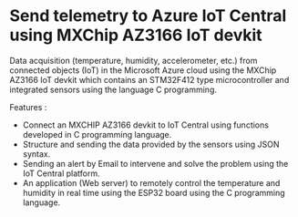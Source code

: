 # Send telemetry to Azure IoT Central using MXChip AZ3166 IoT devkit

Data acquisition (temperature, humidity, accelerometer, etc.) from connected objects (IoT) in the Microsoft Azure cloud using the MXChip AZ3166 IoT devkit which contains an STM32F412 type microcontroller and integrated sensors using the language C programming.

Features :
- Connect an MXCHIP AZ3166 devkit to IoT Central using functions developed in C programming language.
- Structure and sending the data provided by the sensors using JSON syntax.
- Sending an alert by Email to intervene and solve the problem using the IoT Central platform.
- An application (Web server) to remotely control the temperature and humidity in real time using the ESP32 board using the C programming language.
